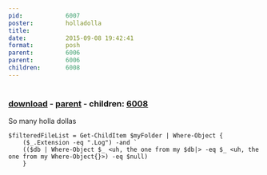 ```yaml
---
pid:            6007
poster:         holladolla
title:          
date:           2015-09-08 19:42:41
format:         posh
parent:         6006
parent:         6006
children:       6008
---
```


# 

### [download](6007.ps1) - [parent](6006.md) - children: [6008](6008.md)

So many holla dollas

```posh
$filteredFileList = Get-ChildItem $myFolder | Where-Object {
	($_.Extension -eq ".Log") -and `
	(($db | Where-Object $_ <uh, the one from my $db|> -eq $_ <uh, the one from my Where-Object{}>) -eq $null)
	}
```
